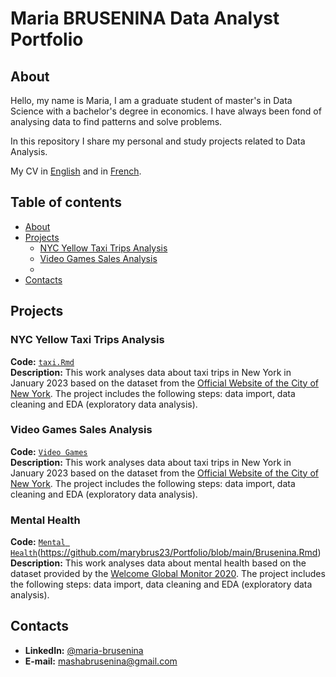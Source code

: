 # Maria BRUSENINA Data Analyst Portfolio
## About
Hello, my name is Maria, I am a graduate student of master's in Data Science with a bachelor's degree in economics. I have always been fond of analysing data to find patterns and solve problems. 

In this repository I share my personal and study projects related to Data Analysis.

My CV in [English](https://github.com/marybrus23/Portfolio/blob/main/Maria%20Brusenina%20CV%20ENG.pdf) and in [French](https://github.com/marybrus23/Portfolio/blob/main/Brusenina%20Maria%20CV%20FR.pdf).  
## Table of contents
- [About](#about)
- [Projects](#Projects)
	+ [NYC Yellow Taxi Trips Analysis](#NYC-Yellow-Taxi-Trips-Analysis)
	+ [Video Games Sales Analysis](#Video-Games-Sales-Analysis)
 	+ []()
- [Contacts](#contacts)

## Projects
### NYC Yellow Taxi Trips Analysis
**Code:** [`taxi.Rmd`](https://github.com/marybrus23/Portfolio/blob/main/taxi.Rmd)    
**Description:** This work analyses data about taxi trips in New York in January 2023 based on the dataset from the [Official Website of the City of New York](https://www.nyc.gov/site/tlc/about/tlc-trip-record-data.page). The project includes the following steps: data import, data cleaning and EDA (exploratory data analysis).
### Video Games Sales Analysis
**Code:** [`Video Games`](https://github.com/marybrus23/Portfolio/blob/main/MondejarTessa_BruseninaMaria.Rmd)    
**Description:** This work analyses data about taxi trips in New York in January 2023 based on the dataset from the [Official Website of the City of New York](https://www.nyc.gov/site/tlc/about/tlc-trip-record-data.page). The project includes the following steps: data import, data cleaning and EDA (exploratory data analysis).
### Mental Health 
**Code:** [`Mental Health`](https://github.com/marybrus23/Portfolio/blob/main/MondejarTessa_BruseninaMaria.Rmd)(https://github.com/marybrus23/Portfolio/blob/main/Brusenina.Rmd)    
**Description:** This work analyses data about mental health based on the dataset provided by the [Welcome Global Monitor 2020](https://wellcome.org/reports/wellcome-global-monitor-mental-health/2020). The project includes the following steps: data import, data cleaning and EDA (exploratory data analysis).

## Contacts
* **LinkedIn:** [@maria-brusenina](https://www.linkedin.com/in/maria-brusenina/)
* **E-mail:** mashabrusenina@gmail.com
